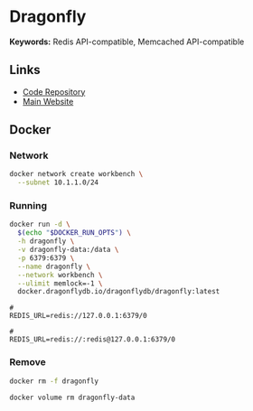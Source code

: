 # Dragonfly

**Keywords:** Redis API-compatible, Memcached API-compatible

## Links

- [Code Repository](https://github.com/dragonflydb/dragonfly)
- [Main Website](https://dragonflydb.io)

## Docker

### Network

```sh
docker network create workbench \
  --subnet 10.1.1.0/24
```

### Running

```sh
docker run -d \
  $(echo "$DOCKER_RUN_OPTS") \
  -h dragonfly \
  -v dragonfly-data:/data \
  -p 6379:6379 \
  --name dragonfly \
  --network workbench \
  --ulimit memlock=-1 \
  docker.dragonflydb.io/dragonflydb/dragonfly:latest
```

```env
#
REDIS_URL=redis://127.0.0.1:6379/0

#
REDIS_URL=redis://:redis@127.0.0.1:6379/0
```

### Remove

```sh
docker rm -f dragonfly

docker volume rm dragonfly-data
```

